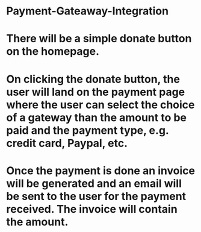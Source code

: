 # Payment-Gateaway-Integration

# There will be a simple donate button on the homepage. 

# On clicking the donate button, the user will land on the payment page where the user can select the choice of a gateway than the amount to be paid and the payment type, e.g. credit card, Paypal, etc.

# Once the payment is done an invoice will be generated and an email will be sent to the user for the payment received. The invoice will contain the amount. 
